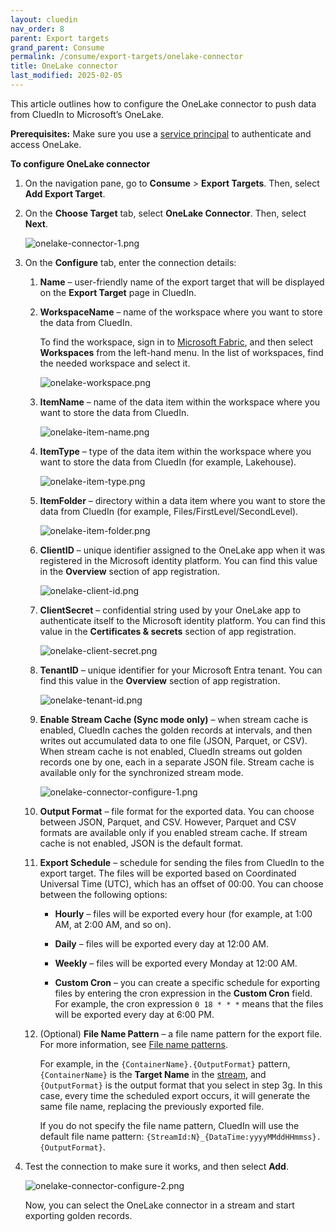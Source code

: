 ```yaml
---
layout: cluedin
nav_order: 8
parent: Export targets
grand_parent: Consume
permalink: /consume/export-targets/onelake-connector
title: OneLake connector
last_modified: 2025-02-05
---
```


This article outlines how to configure the OneLake connector to push data from CluedIn to Microsoft’s OneLake.

**Prerequisites:** Make sure you use a [service principal](/consume/export-targets/create-service-principal) to authenticate and access OneLake.

**To configure OneLake connector**

1. On the navigation pane, go to **Consume** > **Export Targets**. Then, select **Add Export Target**.

1. On the **Choose Target** tab, select **OneLake Connector**. Then, select **Next**.

    ![onelake-connector-1.png](../../assets/images/consume/export-targets/onelake-connector-1.png)

1. On the **Configure** tab, enter the connection details:

    1. **Name** – user-friendly name of the export target that will be displayed on the **Export Target** page in CluedIn.

    1. **WorkspaceName** – name of the workspace where you want to store the data from CluedIn.

        To find the workspace, sign in to [Microsoft Fabric](https://app.fabric.microsoft.com/home?experience=data-warehouse), and then select **Workspaces** from the left-hand menu. In the list of workspaces, find the needed workspace and select it.

        ![onelake-workspace.png](../../assets/images/consume/export-targets/onelake-workspace.png)

    1. **ItemName** – name of the data item within the workspace where you want to store the data from CluedIn.

        ![onelake-item-name.png](../../assets/images/consume/export-targets/onelake-item-name.png)

    1. **ItemType** – type of the data item within the workspace where you want to store the data from CluedIn (for example, Lakehouse).

        ![onelake-item-type.png](../../assets/images/consume/export-targets/onelake-item-type.png)

    1. **ItemFolder** – directory within a data item where you want to store the data from CluedIn (for example, Files/FirstLevel/SecondLevel).

        ![onelake-item-folder.png](../../assets/images/consume/export-targets/onelake-item-folder.png)

    1. **ClientID** – unique identifier assigned to the OneLake app when it was registered in the Microsoft identity platform. You can find this value in the **Overview** section of app registration.

        ![onelake-client-id.png](../../assets/images/consume/export-targets/onelake-client-id.png)

    1. **ClientSecret** – confidential string used by your OneLake app to authenticate itself to the Microsoft identity platform. You can find this value in the **Certificates & secrets** section of app registration.

        ![onelake-client-secret.png](../../assets/images/consume/export-targets/onelake-client-secret.png)

    1. **TenantID** – unique identifier for your Microsoft Entra tenant. You can find this value in the **Overview** section of app registration.

        ![onelake-tenant-id.png](../../assets/images/consume/export-targets/onelake-tenant-id.png)

    1. **Enable Stream Cache (Sync mode only)** – when stream cache is enabled, CluedIn caches the golden records at intervals, and then writes out accumulated data to one file (JSON, Parquet, or CSV). When stream cache is not enabled, CluedIn streams out golden records one by one, each in a separate JSON file. Stream cache is available only for the synchronized stream mode.

        ![onelake-connector-configure-1.png](../../assets/images/consume/export-targets/onelake-connector-configure-1.png)

    1. **Output Format** – file format for the exported data. You can choose between JSON, Parquet, and CSV. However, Parquet and CSV formats are available only if you enabled stream cache. If stream cache is not enabled, JSON is the default format.

    1. **Export Schedule** – schedule for sending the files from CluedIn to the export target. The files will be exported based on Coordinated Universal Time (UTC), which has an offset of 00:00. You can choose between the following options:

        - **Hourly** – files will be exported every hour (for example, at 1:00 AM, at 2:00 AM, and so on).

        - **Daily** – files will be exported every day at 12:00 AM.

        - **Weekly** – files will be exported every Monday at 12:00 AM.

        - **Custom Cron** – you can create a specific schedule for exporting files by entering the cron expression in the **Custom Cron** field. For example, the cron expression `0 18 * * *` means that the files will be exported every day at 6:00 PM.

    1. (Optional) **File Name Pattern** – a file name pattern for the export file. For more information, see [File name patterns](/consume/export-targets/file-name-patterns).

        For example, in the `{ContainerName}.{OutputFormat}` pattern, `{ContainerName}` is the **Target Name** in the [stream](/consume/streams/create-a-stream#configure-an-export-target), and `{OutputFormat}` is the output format that you select in step 3g. In this case, every time the scheduled export occurs, it will generate the same file name, replacing the previously exported file.

        If you do not specify the file name pattern, CluedIn will use the default file name pattern: `{StreamId:N}_{DataTime:yyyyMMddHHmmss}.{OutputFormat}`.

1. Test the connection to make sure it works, and then select **Add**.

    ![onelake-connector-configure-2.png](../../assets/images/consume/export-targets/onelake-connector-configure-2.png)

    Now, you can select the OneLake connector in a stream and start exporting golden records.